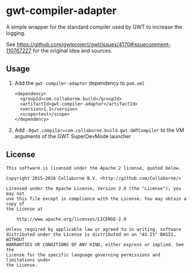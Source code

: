 gwt-compiler-adapter
====================

A simple wrapper for the standard compiler used by GWT to increase the logging.

See https://github.com/gwtproject/gwt/issues/4170#issuecomment-110767227 for the original idea and sources.

## Usage

1. Add the `gwt-compiler-adapter` dependency to `pom.xml`
   ~~~~
   <dependency>
     <groupId>com.collaborne.build</groupId>
     <artifactId>gwt-compiler-adapter</artifactId>
     <version>1.1</version>
     <scope>test</scope>
   </dependency>
   ~~~~
2. Add `-Dgwt.compiler=com.collaborne.build.gwt.GWTCompiler` to the VM arguments of the GWT SuperDevMode launcher

## License

    This software is licensed under the Apache 2 license, quoted below.

    Copyright 2015-2016 Collaborne B.V. <http://github.com/Collaborne/>

    Licensed under the Apache License, Version 2.0 (the "License"); you may not 
    use this file except in compliance with the License. You may obtain a copy of
    the License at

        http://www.apache.org/licenses/LICENSE-2.0

    Unless required by applicable law or agreed to in writing, software
    distributed under the License is distributed on an "AS IS" BASIS, WITHOUT
    WARRANTIES OR CONDITIONS OF ANY KIND, either express or implied. See the 
    License for the specific language governing permissions and limitations under
    the License.

